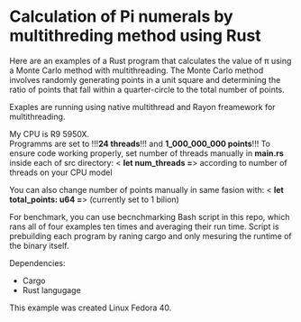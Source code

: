 # Calculation of Pi numerals by multithreding method using Rust

Here are an examples of a Rust program that calculates the value of π using a Monte Carlo method with multithreading. The Monte Carlo method involves randomly generating points in a unit square and determining the ratio of points that fall within a quarter-circle to the total number of points. 

Exaples are running using native multithread and Rayon freamework for multithreading.

My CPU is R9 5950X. \
Programms are set to !!!**24 threads**!!! and **1_000_000_000 points**!!!
To ensure code working properly, set number of threads manually in **main.rs** inside each of src directory: < **let num_threads =**>
according to number of threads on your CPU model

You can also change number of points manually in same fasion with: < **let total_points: u64 =**> (currently set to 1 bilion)

For benchmark, you can use becnchmarking Bash script in this repo, which rans all of four examples ten times and averaging their run time.
Script is prebuilding each program by raning cargo and only mesuring the runtime of the binary itself.

Dependencies: 
- Cargo
- Rust langugage

This example was created Linux Fedora 40.
